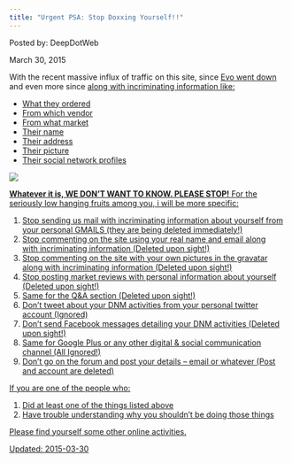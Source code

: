 ```yaml
---
title: "Urgent PSA: Stop Doxxing Yourself!!"
---
```


Posted by: DeepDotWeb 

<span>March 30, 2015</span>



<p>With the recent massive influx of traffic on this site, since <a title="Evolution Marketplace Exit Scam: Biggest Exist Scam Ever?" href="/2015/03/18/evolution-marketplace-exit-scam-biggest-exist-scam-ever/">Evo went down</a> and even more since <a href="#">along with incriminating information</span> like:</p>
<ul>
<li>What they ordered</li>
<li>From which vendor</li>
<li>From what market</li>
<li>Their name</li>
<li>Their address</li>
<li>Their picture</li>
<li>Their social network profiles</li>
</ul>

<img src="https://info-gir.github.io/deepdotweb/imgs/2015/03/fruit.png">

<strong>Whatever it is, WE DON&#8217;T WANT TO KNOW. <span style="text-decoration: underline;">PLEASE STOP</span>!</strong> For the seriously low hanging fruits among you, i will be more specific:</p>
<ol>
<li>Stop sending us mail with incriminating information about yourself from your personal GMAILS (they are being deleted immediately!)</li>
<li>Stop commenting on the site using your real name and email along with incriminating information (Deleted upon sight!)</li>
<li>Stop commenting on the site with your own pictures in the gravatar along with incriminating information (Deleted upon sight!)</li>
<li>Stop posting market reviews with personal information about yourself (Deleted upon sight!)</li>
<li>Same for the Q&amp;A section (Deleted upon sight!)</li>
<li>Don&#8217;t tweet about your DNM activities from your personal twitter account (Ignored)</li>
<li>Don&#8217;t send Facebook messages detailing your DNM activities (Deleted upon sight!)</li>
<li>Same for Google Plus or any other digital &amp; social communication channel (All Ignored!)</li>
<li>Don&#8217;t go on the forum and post your details &#8211; email or whatever (Post and account are deleted)</li>
</ol>
<p><span style="text-decoration: underline;">If you are one of the people who:</span></p>
<ol>
<li>Did at least one of the things listed above</li>
<li>Have trouble understanding why you shouldn&#8217;t be doing those things</li>
</ol>
<p>Please find yourself some other online activities.</p>

Updated: 2015-03-30